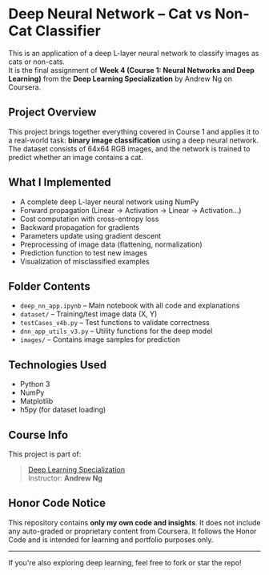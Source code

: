 # Deep Neural Network – Cat vs Non-Cat Classifier 

This  is an application of a deep L-layer neural network to classify images as cats or non-cats.  
It is the final assignment of **Week 4 (Course 1: Neural Networks and Deep Learning)** from the **Deep Learning Specialization** by Andrew Ng on Coursera.

##  Project Overview

This project brings together everything covered in Course 1 and applies it to a real-world task: **binary image classification** using a deep neural network. The dataset consists of 64x64 RGB images, and the network is trained to predict whether an image contains a cat.

##  What I Implemented

- A complete deep L-layer neural network using NumPy
- Forward propagation (Linear → Activation → Linear → Activation...)
- Cost computation with cross-entropy loss
- Backward propagation for gradients
- Parameters update using gradient descent
- Preprocessing of image data (flattening, normalization)
- Prediction function to test new images
- Visualization of misclassified examples

##  Folder Contents

- `deep_nn_app.ipynb` – Main notebook with all code and explanations
- `dataset/` – Training/test image data (X, Y)
- `testCases_v4b.py` – Test functions to validate correctness
- `dnn_app_utils_v3.py` – Utility functions for the deep model
- `images/` – Contains image samples for prediction

##  Technologies Used

- Python 3
- NumPy
- Matplotlib
- h5py (for dataset loading)

##  Course Info

This project is part of:
> [Deep Learning Specialization](https://www.coursera.org/specializations/deep-learning)  
> Instructor: **Andrew Ng**

##  Honor Code Notice

This repository contains **only my own code and insights**. It does not include any auto-graded or proprietary content from Coursera. It follows the Honor Code and is intended for learning and portfolio purposes only.

---

 If you're also exploring deep learning, feel free to fork or star the repo!
